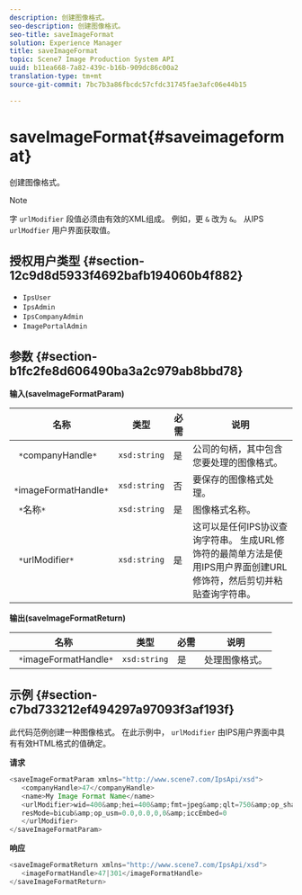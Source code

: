```yaml
---
description: 创建图像格式。
seo-description: 创建图像格式。
seo-title: saveImageFormat
solution: Experience Manager
title: saveImageFormat
topic: Scene7 Image Production System API
uuid: b11ea668-7a82-439c-b16b-909dc86c00a2
translation-type: tm+mt
source-git-commit: 7bc7b3a86fbcdc57cfdc31745fae3afc06e44b15

---
```



# saveImageFormat{#saveimageformat}

创建图像格式。

>[!NOTE]
>
>字 `urlModifier` 段值必须由有效的XML组成。 例如，更 `&` 改为 `&`。 从IPS `urlModfier` 用户界面获取值。

## 授权用户类型 {#section-12c9d8d5933f4692bafb194060b4f882}

* `IpsUser`
* `IpsAdmin`
* `IpsCompanyAdmin`
* `ImagePortalAdmin`

## 参数 {#section-b1fc2fe8d606490ba3a2c979ab8bbd78}

**输入(saveImageFormatParam)**

| 名称 | 类型 | 必需 | 说明 |
|---|---|---|---|
| ` *`companyHandle`*` | `xsd:string` | 是 | 公司的句柄，其中包含您要处理的图像格式。 |
| ` *`imageFormatHandle`*` | `xsd:string` | 否 | 要保存的图像格式处理。 |
| ` *`名称`*` | `xsd:string` | 是 | 图像格式名称。 |
| ` *`urlModifier`*` | `xsd:string` | 是 | 这可以是任何IPS协议查询字符串。 生成URL修饰符的最简单方法是使用IPS用户界面创建URL修饰符，然后剪切并粘贴查询字符串。 |

**输出(saveImageFormatReturn)**

| 名称 | 类型 | 必需 | 说明 |
|---|---|---|---|
| ` *`imageFormatHandle`*` | `xsd:string` | 是 | 处理图像格式。 |

## 示例 {#section-c7bd733212ef494297a97093f3af193f}

此代码范例创建一种图像格式。 在此示例中， `urlModifier` 由IPS用户界面中具有有效HTML格式的值确定。

**请求**

```java
<saveImageFormatParam xmlns="http://www.scene7.com/IpsApi/xsd"> 
   <companyHandle>47</companyHandle> 
   <name>My Image Format Name</name> 
   <urlModifier>wid=400&amp;hei=400&amp;fmt=jpeg&amp;qlt=750&amp;op_sharpen=0&amp; 
   resMode=bicub&amp;op_usm=0.0,0.0,0,0&amp;iccEmbed=0 
   </urlModifier> 
</saveImageFormatParam>
```

**响应**

```java
<saveImageFormatReturn xmlns="http://www.scene7.com/IpsApi/xsd"> 
   <imageFormatHandle>47|301</imageFormatHandle> 
</saveImageFormatReturn>
```

